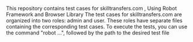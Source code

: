 This repository contains test cases for skilltransfers.com , Using Robot Framework and Browser Library
The test cases for skilltransfers.com are organized into two roles: admin and user. These roles have separate files containing the corresponding test cases. To execute the tests, you can use the command "robot ...",  followed by the path to the desired test file